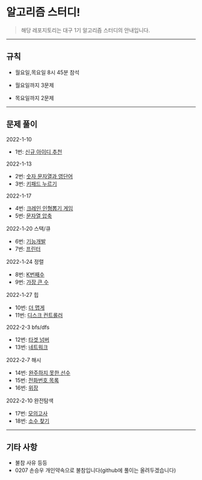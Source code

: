 # 알고리즘 스터디!

> 해당 레포지토리는 대구 1기 알고리즘 스터디의 안내입니다.


---
## 규칙

- 월요일,목요일 8시 45분 참석 

- 월요일까지 3문제

- 목요일까지 2문제

---
## 문제 풀이

2022-1-10
- 1번: [신규 아이디 추천](https://programmers.co.kr/learn/courses/30/lessons/72410)

2022-1-13
- 2번: [숫자 문자열과 영단어](https://programmers.co.kr/learn/courses/30/lessons/81301)
- 3번: [키패드 누르기](https://programmers.co.kr/learn/courses/30/lessons/67256)

2022-1-17
- 4번: [크레인 인형뽑기 게임](https://programmers.co.kr/learn/courses/30/lessons/81301)
- 5번: [문자열 압축](https://programmers.co.kr/learn/courses/30/lessons/67256)

2022-1-20 스택/큐
- 6번: [기능개발](https://programmers.co.kr/learn/courses/30/lessons/42586)
- 7번: [프린터](https://programmers.co.kr/learn/courses/30/lessons/42587)

2022-1-24 정렬 
- 8번: [K번째수](https://programmers.co.kr/learn/courses/30/lessons/42748)
- 9번: [가장 큰 수](https://programmers.co.kr/learn/courses/30/lessons/42746)

2022-1-27 힙
- 10번: [더 맵게](https://programmers.co.kr/learn/courses/30/lessons/42626)
- 11번: [디스크 컨트롤러](https://programmers.co.kr/learn/courses/30/lessons/42627)

2022-2-3 bfs/dfs
- 12번: [타겟 넘버](https://programmers.co.kr/learn/courses/30/lessons/43165)
- 13번: [네트워크](https://programmers.co.kr/learn/courses/30/lessons/43162)

2022-2-7 해시
- 14번: [완주하지 못한 선수](https://programmers.co.kr/learn/courses/30/lessons/42576)
- 15번: [전화번호 목록](https://programmers.co.kr/learn/courses/30/lessons/42577)
- 16번: [위장](https://programmers.co.kr/learn/courses/30/lessons/42578)

2022-2-10 완전탐색
- 17번: [모의고사](https://programmers.co.kr/learn/courses/30/lessons/42840)
- 18번: [소수 찾기](https://programmers.co.kr/learn/courses/30/lessons/42839)

---
## 기타 사항
- 불참 사유 등등
- 0207 손승우 개인약속으로 불참입니다(github에 풀이는 올려두겠습니다)
